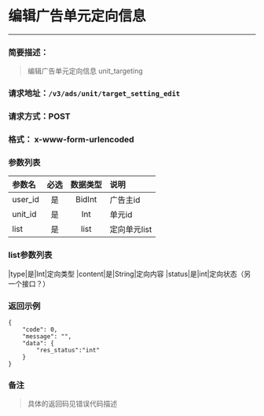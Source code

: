 
# 编辑广告单元定向信息
---
### 简要描述：
> 编辑广告单元定向信息
> unit_targeting

### 请求地址：```/v3/ads/unit/target_setting_edit```

### 请求方式：POST

### 格式： x-www-form-urlencoded

### 参数列表

|参数名 | 必选 | 数据类型 | 说明|
|:---   | :--: | :------: | :---|
|user_id|是|BidInt|广告主id
|unit_id|是|Int|单元id
|list|是|list|定向单元list

### list参数列表

|type|是|Int|定向类型
|content|是|String|定向内容
|status|是|int|定向状态（另一个接口？）

### 返回示例
```
{
    "code": 0,
    "message": "",
    "data": {
        "res_status":"int"
    }
}
```

### 备注
>具体的返回码见错误代码描述
